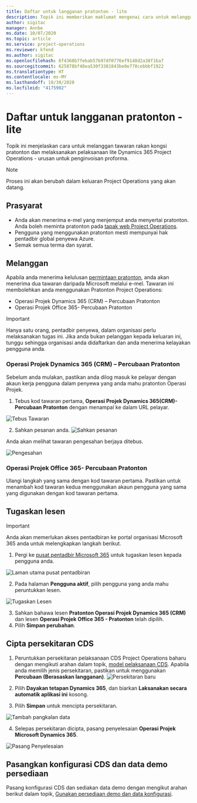 ```yaml
---
title: Daftar untuk langganan pratonton - lite
description: Topik ini memberikan maklumat mengenai cara untuk melanggan dan melaksanakan pelaksanaan lite Project Operations - berurusan dengan penginvoisan proforma.
author: sigitac
manager: Annbe
ms.date: 10/07/2020
ms.topic: article
ms.service: project-operations
ms.reviewer: kfend
ms.author: sigitac
ms.openlocfilehash: 6f4360b7febab57b97df0776ef9148d2a38f16a7
ms.sourcegitcommit: 625878bf48ea530f3381843be0e778cebbbf1922
ms.translationtype: HT
ms.contentlocale: ms-MY
ms.lasthandoff: 10/30/2020
ms.locfileid: "4175902"
---
```

# <a name="sign-up-for-a-preview-subscription---lite"></a>Daftar untuk langganan pratonton - lite 

Topik ini menjelaskan cara untuk melanggan tawaran rakan kongsi pratonton dan melaksanakan pelaksanaan lite Dynamics 365 Project Operations - urusan untuk penginvoisan proforma.

> [!NOTE]
> Proses ini akan berubah dalam keluaran Project Operations yang akan datang.

## <a name="prerequisites"></a>Prasyarat

- Anda akan menerima e-mel yang menjemput anda menyertai pratonton. Anda boleh meminta pratonton pada [tapak web Project Operations](https://dynamics.microsoft.com/en-us/project-operations/overview/).
- Pengguna yang menggunakan pratonton mesti mempunyai hak pentadbir global penyewa Azure.
- Semak semua terma dan syarat.

## <a name="subscribe"></a>Melanggan

Apabila anda menerima kelulusan [permintaan pratonton](https://forms.office.com/FormsPro/Pages/ResponsePage.aspx?id=v4j5cvGGr0GRqy180BHbR56j8lZs0FdAvwT75_WNFyxUMkRDV1NYQU5TNjE2VjhKOVBUNVg2R0s1NC4u), anda akan menerima dua tawaran daripada Microsoft melalui e-mel. Tawaran ini membolehkan anda menggunakan Pratonton Project Operations:

- Operasi Projek Dynamics 365 (CRM) – Percubaan Pratonton
- Operasi Projek Office 365- Percubaan Pratonton

> [!IMPORTANT]
> Hanya satu orang, pentadbir penyewa, dalam organisasi perlu melaksanakan tugas ini. Jika anda bukan pelanggan kepada keluaran ini, tunggu sehingga organisasi anda didaftarkan dan anda menerima kelayakan pengguna anda.

### <a name="dynamics-365-project-operations-crm---preview-trial"></a>Operasi Projek Dynamics 365 (CRM) – Percubaan Pratonton 

Sebelum anda mulakan, pastikan anda dilog masuk ke pelayar dengan akaun kerja pengguna dalam penyewa yang anda mahu pratonton Operasi Projek.

1. Tebus kod tawaran pertama, **Operasi Projek Dynamics 365(CRM)- Percubaan Pratonton** dengan menampal ke dalam URL pelayar.

![Tebus Tawaran](./media/16RedeemFirstOfferNew.png)

2. Sahkan pesanan anda.
![Sahkan pesanan](./media/17ConfirmOrderNew.png)

Anda akan melihat tawaran pengesahan berjaya ditebus.

![Pengesahan](./media/18OrderConfirmationNew.png)

### <a name="office-365-project-operations---preview-trial"></a>Operasi Projek Office 365- Percubaan Pratonton

Ulangi langkah yang sama dengan kod tawaran pertama. Pastikan untuk menambah kod tawaran kedua menggunakan akaun pengguna yang sama yang digunakan dengan kod tawaran pertama.

## <a name="assign-licenses"></a>Tugaskan lesen

> [!IMPORTANT]
> Anda akan memerlukan akses pentadbiran ke portal organisasi Microsoft 365 anda untuk melengkapkan langkah berikut.


1. Pergi ke [pusat pentadbir Microsoft 365](https://portal.office.com/) untuk tugaskan lesen kepada pengguna anda.

![Laman utama pusat pentadbiran](./media/14AdminPortal.png)

2. Pada halaman **Pengguna aktif**, pilih pengguna yang anda mahu peruntukkan lesen.

![Tugaskan Lesen](./media/15AssignLicenses.png)

3. Sahkan bahawa lesen **Pratonton Operasi Projek Dynamics 365 (CRM)** dan lesen **Operasi Projek Office 365 - Pratonton** telah dipilih. 
4. Pilih **Simpan perubahan**.

## <a name="create-a-new-cds-environment"></a>Cipta persekitaran CDS

1. Peruntukkan persekitaran pelaksanaan CDS Project Operations baharu dengan mengikuti arahan dalam topik, [model pelaksanaan CDS](lite-deployment.md). Apabila anda memilih jenis persekitaran, pastikan untuk menggunakan **Percubaan (Berasaskan langganan)**.
![Persekitaran baru](./media/19CreateEnvironment.png)

2. Pilih **Dayakan tetapan Dynamics 365**, dan biarkan **Laksanakan secara automatik aplikasi ini** kosong.  
3. Pilih **Simpan** untuk mencipta persekitaran.

![Tambah pangkalan data](./media/20CreateEnvironment1.png)

4. Selepas persekitaran dicipta, pasang penyelesaian **Operasi Projek Microsoft Dynamics 365**. 

![Pasang Penyelesaian](./media/21InstallSolution.png)

## <a name="install-a-cds-configuration-and-setup-demo-data"></a>Pasangkan konfigurasi CDS dan data demo persediaan

Pasang konfigurasi CDS dan sediakan data demo dengan mengikut arahan berikut dalam topik, [Gunakan persediaan demo dan data konfigurasi](lite-apply-demo-setup-config-data.md).
